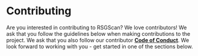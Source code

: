 # Contributing

Are you interested in contributing to RSGScan? We love contributors! We ask that you follow the guidelines below when making contributions to the project. We ask that you also follow our contributor [**Code of Conduct**](#code-of-conduct). We look forward to working with you - get started in one of the sections below.



